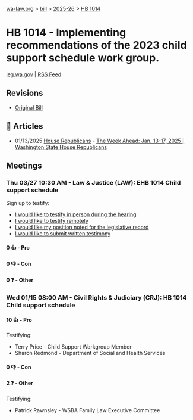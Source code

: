 [wa-law.org](/) > [bill](/bill/) > [2025-26](/bill/2025-26/) > [HB 1014](/bill/2025-26/hb/1014/)

# HB 1014 - Implementing recommendations of the 2023 child support schedule work group.
[leg.wa.gov](https://app.leg.wa.gov/billsummary?BillNumber=1014&Year=2025&Initiative=false) | [RSS Feed](./rss.xml)

## Revisions
* [Original Bill](1/)

## 📰 Articles
* 01/13/2025 [House Republicans](/org/house_republicans/) - [The Week Ahead: Jan. 13-17, 2025 | Washington State House Republicans](https://houserepublicans.wa.gov/week/the-week-ahead-jan-13-17-2025/#:~:text=HB%201014)

## Meetings
### Thu 03/27 10:30 AM - Law & Justice (LAW): EHB 1014 Child support schedule
Sign up to testify:
* [I would like to testify in person during the hearing](https://app.leg.wa.gov/csi/Testifier/Add?chamber=House&mId=33111&aId=166009&caId=26666&tId=1)
* [I would like to testify remotely](https://app.leg.wa.gov/csi/Testifier/Add?chamber=House&mId=33111&aId=166009&caId=26666&tId=2)
* [I would like my position noted for the legislative record](https://app.leg.wa.gov/csi/Testifier/Add?chamber=House&mId=33111&aId=166009&caId=26666&tId=3)
* [I would like to submit written testimony](https://app.leg.wa.gov/csi/Testifier/Add?chamber=House&mId=33111&aId=166009&caId=26666&tId=4)

#### 0 👍 - Pro

#### 0 👎 - Con

#### 0 ❓ - Other

### Wed 01/15 08:00 AM - Civil Rights & Judiciary (CRJ): HB 1014 Child support schedule
#### 10 👍 - Pro
Testifying:
* Terry Price - Child Support Workgroup Member
* Sharon Redmond - Department of Social and Health Services

#### 0 👎 - Con

#### 2 ❓ - Other
Testifying:
* Patrick Rawnsley - WSBA Family Law Executive Committee
